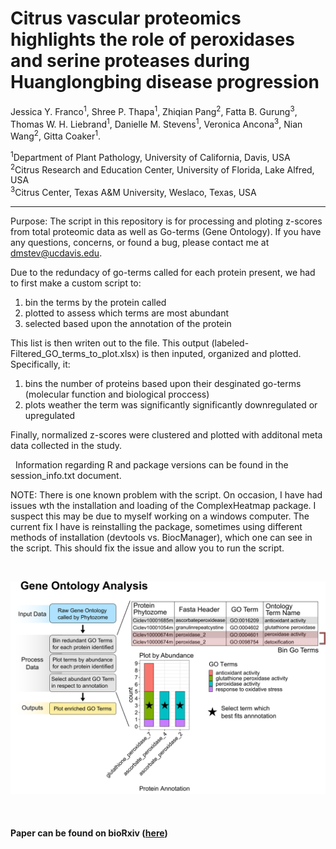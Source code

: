 # Citrus vascular proteomics highlights the role of peroxidases and serine proteases during Huanglongbing disease progression

Jessica Y. Franco<sup>1</sup>, Shree P. Thapa<sup>1</sup>, Zhiqian Pang<sup>2</sup>, Fatta B. Gurung<sup>3</sup>, Thomas W. H. Liebrand<sup>1</sup>, Danielle M. Stevens<sup>1</sup>, Veronica Ancona<sup>3</sup>, Nian Wang<sup>2</sup>, Gitta Coaker<sup>1</sup>.


<sup>1</sup>Department of Plant Pathology, University of California, Davis, USA <br />
<sup>2</sup>Citrus Research and Education Center, University of Florida, Lake Alfred, USA <br />
<sup>3</sup>Citrus Center, Texas A&M University, Weslaco, Texas, USA <br />

-----------------------

Purpose: The script in this repository is for processing and ploting z-scores from total proteomic data as well as Go-terms (Gene Ontology). If you have any questions, concerns, or found a bug, please contact me at dmstev@ucdavis.edu.



Due to the redundacy of go-terms called for each protein present, we had to first make a custom script to:
 1) bin the terms by the protein called
 2) plotted to assess which terms are most abundant
 3) selected based upon the annotation of the protein
 
This list is then writen out to the file. This output (labeled-Filtered_GO_terms_to_plot.xlsx) is then inputed, organized and plotted. Specifically, it:
 1) bins the number of proteins based upon their desginated go-terms (molecular function and biological proccess) 
 2) plots weather the term was significantly significantly downregulated or upregulated
 
 Finally, normalized z-scores were clustered and plotted with additonal meta data collected in the study.
 
&nbsp;
 Information regarding R and package versions can be found in the session_info.txt document. 
 
 
NOTE: There is one known problem with the script. On occasion, I have had issues wth the installation and loading of the ComplexHeatmap package. I suspect this may be due to myself working on a windows computer. The current fix I have is reinstalling the package, sometimes using different methods of installation (devtools vs. BiocManager), which one can see in the script. This should fix the issue and allow you to run the script.

&nbsp;
&nbsp;
&nbsp;

![](Supplemental_Figure_GO_Terms_pipeline/Supplemental_Figure_GO_Terms_pipeline.png)

&nbsp;

#### Paper can be found on bioRxiv ([here](https://doi.org/10.1101/2020.04.05.025718))



